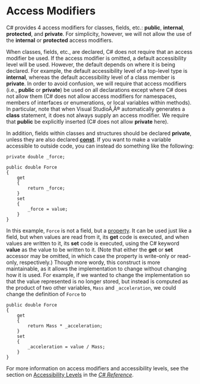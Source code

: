 # Access Modifiers

C\# provides 4 access modifiers for classes, fields, etc.: **public**,
**internal**, **protected**, and **private**. For simplicity, however,
we will not allow the use of the **internal** or **protected** access
modifiers.

When classes, fields, etc., are declared, C\# does not require that an
access modifier be used. If the access modifier is omitted, a default
accessibility level will be used. However, the default depends on where
it is being declared. For example, the default accessibility level of a
top-level type is **internal**, whereas the default accessibility level
of a class member is **private**. In order to avoid confusion, we will
require that access modifiers (i.e., **public** or **private**) be used
on all declarations except where C\# does not allow them (C\# does not
allow access modifiers for namespaces, members of interfaces or
enumerations, or local variables within methods). In particular, note
that when Visual StudioÃ‚Â® automatically generates a **class**
statement, it does not always supply an access modifier. We require that
**public** be explicitly inserted (C\# does not allow **private** here).

In addition, fields within classes and structures should be declared
**private**, unless they are also declared
[**const**](/~rhowell/DataStructures/redirect/const). If you want to
make a variable accessible to outside code, you can instead do something
like the following:

    private double _force;
    
    public double Force
    {
        get
        {
            return _force;
        }
        set
        {
            _force = value;
        }
    }

In this example, `Force` is not a field, but a
[property](/~rhowell/DataStructures/redirect/properties). It can be used
just like a field, but when values are read from it, its **get** code is
executed, and when values are written to it, its **set** code is
executed, using the C\# keyword **value** as the value to be written to
it. (Note that either the **get** or **set** accessor may be omitted, in
which case the property is write-only or read-only, respectively.)
Though more wordy, this construct is more maintainable, as it allows the
implementation to change without changing how it is used. For example,
if we wanted to change the implementation so that the value represented
is no longer stored, but instead is computed as the product of two other
variables, `Mass` and `_acceleration`, we could change the definition of
`Force` to

    public double Force
    {
        get
        {
            return Mass * _acceleration;
        }
        set
        {
            _acceleration = value / Mass;
        }
    }

For more information on access modifiers and accessibility levels, see
the section on [Accessibility
Levels](http://msdn.microsoft.com/en-us/library/ba0a1yw2.aspx) in the
[*C\#
Reference*](http://msdn.microsoft.com/en-us/library/618ayhy6.aspx).
